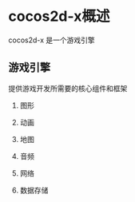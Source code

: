 

# cocos2d-x概述

cocos2d-x 是一个游戏引擎

## 游戏引擎

提供游戏开发所需要的核心组件和框架

1. 图形

2. 动画

3. 地图

4. 音频

5. 网络

6. 数据存储

   

